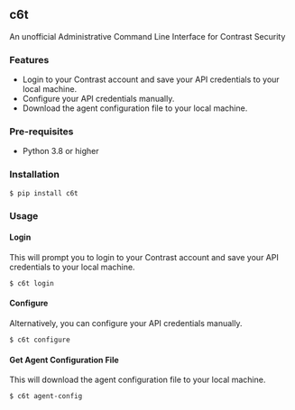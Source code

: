 ## c6t
An unofficial Administrative Command Line Interface for Contrast Security

### Features
- Login to your Contrast account and save your API credentials to your local machine.
- Configure your API credentials manually.
- Download the agent configuration file to your local machine.

### Pre-requisites
- Python 3.8 or higher

### Installation
```shell
$ pip install c6t
```

### Usage
#### Login
This will prompt you to login to your Contrast account and save your API credentials to your local machine.
```shell
$ c6t login
```

#### Configure
Alternatively, you can configure your API credentials manually.
```shell
$ c6t configure
```

#### Get Agent Configuration File
This will download the agent configuration file to your local machine.
```shell
$ c6t agent-config
```
